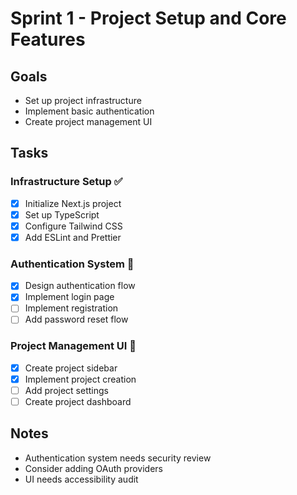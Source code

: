# Sprint 1 - Project Setup and Core Features

## Goals
- Set up project infrastructure
- Implement basic authentication
- Create project management UI

## Tasks

### Infrastructure Setup ✅
- [x] Initialize Next.js project
- [x] Set up TypeScript
- [x] Configure Tailwind CSS
- [x] Add ESLint and Prettier

### Authentication System 🚧
- [x] Design authentication flow
- [x] Implement login page
- [ ] Implement registration
- [ ] Add password reset flow

### Project Management UI 🚧
- [x] Create project sidebar
- [x] Implement project creation
- [ ] Add project settings
- [ ] Create project dashboard

## Notes
- Authentication system needs security review
- Consider adding OAuth providers
- UI needs accessibility audit

